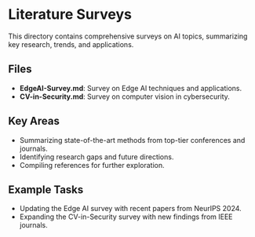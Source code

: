 # Literature Surveys

This directory contains comprehensive surveys on AI topics, summarizing key research, trends, and applications.

## Files
- **EdgeAI-Survey.md**: Survey on Edge AI techniques and applications.
- **CV-in-Security.md**: Survey on computer vision in cybersecurity.

## Key Areas
- Summarizing state-of-the-art methods from top-tier conferences and journals.
- Identifying research gaps and future directions.
- Compiling references for further exploration.

## Example Tasks
- Updating the Edge AI survey with recent papers from NeurIPS 2024.
- Expanding the CV-in-Security survey with new findings from IEEE journals.
